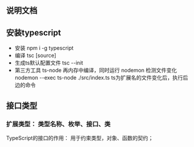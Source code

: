 ## 说明文档

## 安装typescript

- 安装
npm i -g typescript
- 编译
tsc [source]
- 生成ts默认配置文件
tsc --init
- 第三方工具
ts-node     再内存中编译，同时运行
nodemon     检测文件变化    nodemon --exec ts-node ./src/index.ts ts为扩展名的文件变化后，执行后边的命令



## 接口类型

### 扩展类型： 类型名称、枚举、接口、类

TypeScript的接口的作用： 用于约束类型，对象、函数的契约；
